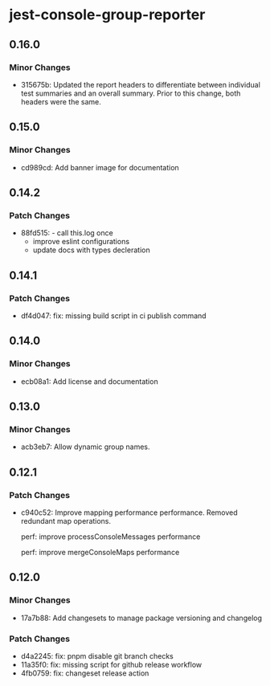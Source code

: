 # jest-console-group-reporter

## 0.16.0

### Minor Changes

- 315675b: Updated the report headers to differentiate between individual test summaries and an overall summary. Prior to this change, both headers were the same.

## 0.15.0

### Minor Changes

- cd989cd: Add banner image for documentation

## 0.14.2

### Patch Changes

- 88fd515: - call this.log once
  - improve eslint configurations
  - update docs with types decleration

## 0.14.1

### Patch Changes

- df4d047: fix: missing build script in ci publish command

## 0.14.0

### Minor Changes

- ecb08a1: Add license and documentation

## 0.13.0

### Minor Changes

- acb3eb7: Allow dynamic group names.

## 0.12.1

### Patch Changes

- c940c52: Improve mapping performance performance. Removed redundant map operations.

  perf: improve processConsoleMessages performance

  perf: improve mergeConsoleMaps performance

## 0.12.0

### Minor Changes

- 17a7b88: Add changesets to manage package versioning and changelog

### Patch Changes

- d4a2245: fix: pnpm disable git branch checks
- 11a35f0: fix: missing script for github release workflow
- 4fb0759: fix: changeset release action
